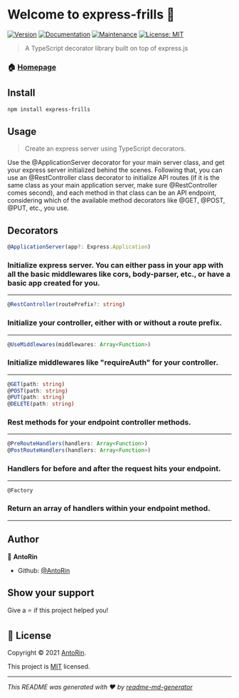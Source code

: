 # Welcome to express-frills 🎃

[![Version](https://img.shields.io/npm/v/express-frills.svg)](https://www.npmjs.com/package/express-frills)
[![Documentation](https://img.shields.io/badge/documentation-yes-brightgreen.svg)](https://github.com/AntoRin/express-frills#readme)
[![Maintenance](https://img.shields.io/badge/Maintained%3F-yes-green.svg)](https://github.com/AntoRin/express-frills/graphs/commit-activity)
[![License: MIT](https://img.shields.io/github/license/AntoRin/express-frills)](https://github.com/AntoRin/express-frills/blob/master/LICENSE)

> A TypeScript decorator library built on top of express.js

### 🏠 [Homepage](https://github.com/AntoRin/express-frills)

## Install

```sh
npm install express-frills
```

## Usage

> Create an express server using TypeScript decorators.

Use the @ApplicationServer decorator for your main server class, and get your express server initialized behind the scenes. Following that, you can use an @RestController class decorator to initialize API routes (if it is the same class as your main application server, make sure @RestController comes second), and each method in that class can be an API endpoint, considering which of the available method decorators like @GET, @POST, @PUT, etc., you use.

## Decorators

```ts
@ApplicationServer(app?: Express.Application)
```

### Initialize express server. You can either pass in your app with all the basic middlewares like cors, body-parser, etc., or have a basic app created for you.

---

```ts
@RestController(routePrefix?: string)
```

### Initialize your controller, either with or without a route prefix.

---

```ts
@UseMiddlewares(middlewares: Array<Function>)
```

### Initialize middlewares like "requireAuth" for your controller.

---

```ts
@GET(path: string)
@POST(path: string)
@PUT(path: string)
@DELETE(path: string)
```

### Rest methods for your endpoint controller methods.

---

```ts
@PreRouteHandlers(handlers: Array<Function>)
@PostRouteHandlers(handlers: Array<Function>)
```

### Handlers for before and after the request hits your endpoint.

---

```ts
@Factory
```

### Return an array of handlers within your endpoint method.

---

## Author

👤 **AntoRin**

-  Github: [@AntoRin](https://github.com/AntoRin)

## Show your support

Give a ⭐️ if this project helped you!

## 📝 License

Copyright © 2021 [AntoRin](https://github.com/AntoRin).

This project is [MIT](https://github.com/AntoRin/express-frills/blob/master/LICENSE) licensed.

---

_This README was generated with ❤️ by [readme-md-generator](https://github.com/kefranabg/readme-md-generator)_

